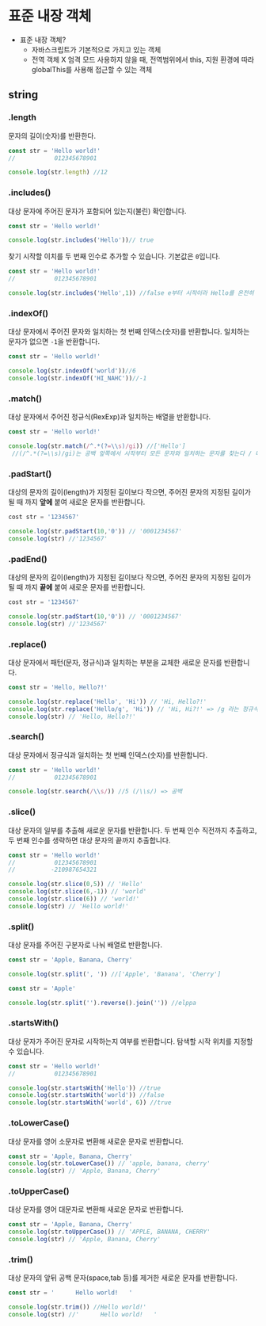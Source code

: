 # 표준 내장 객체
- 표준 내장 객체?
  - 자바스크립트가 기본적으로 가지고 있는 객체
  - 전역 객체 X 엄격 모드 사용하지 않을 때, 전역범위에서 this, 지원 환경에 따라 globalThis를 사용해 접근할 수 있는 객체

## string

### .length
문자의 길이(숫자)를 반환한다.
```js
const str = 'Hello world!'
//           012345678901

console.log(str.length) //12
```

### .includes()
대상 문자에 주어진 문자가 포함되어 있는지(불린) 확인합니다.
```js
const str = 'Hello world!'

console.log(str.includes('Hello'))// true
```
찾기 시작할 이치를 두 번째 인수로 추가할 수 있습니다.
기본값은 `0`입니다.
```js
const str = 'Hello world!'
//           012345678901

console.log(str.includes('Hello',1)) //false e부터 시작이라 Hello를 온전히 찾을 수 없음
```

### .indexOf()
대상 문자에서 주어진 문자와 일치하는 첫 번째 인덱스(숫자)를 반환합니다.
일치하는 문자가 없으면 `-1`을 반환합니다.
```js
const str = 'Hello world!'

console.log(str.indexOf('world'))//6
console.log(str.indexOf('HI_NAHC'))//-1
```
### .match()
대상 문자에서 주어진 정규식(RexExp)과 일치하는 배열을 반환합니다.
```js
const str = 'Hello world!'

console.log(str.match(/^.*(?=\\s)/gi)) //['Hello']
 //(/^.*(?=\\s)/gi)는 공백 앞쪽에서 시작부터 모든 문자와 일치하는 문자를 찾는다 / 대소문자를 구분하지 않고 모든 문자에서 찾아본다(아마도..?)
```

### .padStart()
대상의 문자의 길이(length)가 지정된 길이보다 작으면, 주어진 문자의 지정된 길이가 될 때 까지 **앞에** 붙여 새로운 문자를 반환합니다.
```js
cost str = '1234567'

console.log(str.padStart(10,'0')) // '0001234567'
console.log(str) //'1234567'
```

### .padEnd()
대상의 문자의 길이(length)가 지정된 길이보다 작으면, 주어진 문자의 지정된 길이가 될 때 까지 **끝에** 붙여 새로운 문자를 반환합니다.
```js
cost str = '1234567'

console.log(str.padStart(10,'0')) // '0001234567'
console.log(str) //'1234567'
```

### .replace()
대상 문자에서 패턴(문자, 정규식)과 일치하는 부분을 교체한 새로운 문자를 반환합니다.
```js
const str = 'Hello, Hello?!'

console.log(str.replace('Hello', 'Hi')) // 'Hi, Hello?!'
console.log(str.replace('Hello/g', 'Hi')) // 'Hi, Hi?!' => /g 라는 정규식을 통해 모든 문자열에서 일치하는 항목 찾아서 변경
console.log(str) // 'Hello, Hello?!'
```

### .search()
대상 문자에서 정규식과 일치하는 첫 번째 인덱스(숫자)를 반환합니다.
```js
const str = 'Hello world!'
//           012345678901

console.log(str.search(/\\s/)) //5 (/\\s/) => 공백
```

### .slice()
대상 문자의 일부를 추출해 새로운 문자를 반환합니다.
두 번째 인수 직전까지 추출하고, 두 번째 인수를 생략하면 대상 문자의 끝까지 추출합니다.
```js
const str = 'Hello world!'
//           012345678901
//          -210987654321

console.log(str.slice(0,5)) // 'Hello'
console.log(str.slice(6,-1)) // 'world'
console.log(str.slice(6)) // 'world!'
console.log(str) // 'Hello world!'
```

### .split()
대상 문자를 주어진 구분자로 나눠 배열로 반환합니다.
```js
const str = 'Apple, Banana, Cherry'

console.log(str.split(', ')) //['Apple', 'Banana', 'Cherry']
```
```js
const str = 'Apple'

console.log(str.split('').reverse().join('')) //elppa
```

### .startsWith()
대상 문자가 주어진 문자로 시작하는지 여부를 반환합니다.
탐색할 시작 위치를 지정할 수 있습니다.
```js
const str = 'Hello world!'
//           012345678901

console.log(str.startsWith('Hello')) //true
console.log(str.startsWith('world')) //false
console.log(str.startsWith('world', 6)) //true
```

### .toLowerCase()
대상 문자를 영어 소문자로 변환해 새로운 문자로 반환합니다.
```js
const str = 'Apple, Banana, Cherry'
console.log(str.toLowerCase()) // 'apple, banana, cherry'
console.log(str) // 'Apple, Banana, Cherry'
```

### .toUpperCase()
대상 문자를 영어 대문자로 변환해 새로운 문자로 반환합니다.
```js
const str = 'Apple, Banana, Cherry'
console.log(str.toUpperCase()) // 'APPLE, BANANA, CHERRY'
console.log(str) // 'Apple, Banana, Cherry'
```

### .trim()
대상 문자의 앞뒤 공백 문자(space,tab 등)를 제거한 새로운 문자를 반환합니다.
```js
const str = '      Hello world!   '

console.log(str.trim()) //Hello world!'
console.log(str) //'      Hello world!   '
```